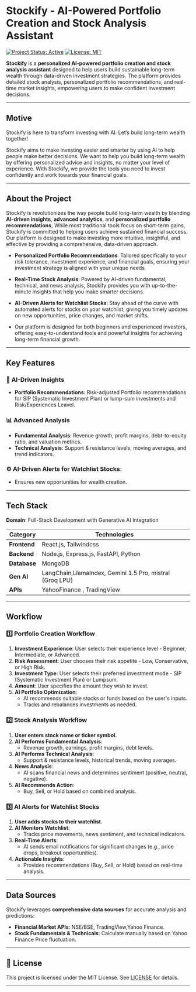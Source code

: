 # Stockify - AI-Powered Portfolio Creation and Stock Analysis Assistant

[![Project Status: Active](https://img.shields.io/badge/status-active-success.svg)]()
[![License: MIT](https://img.shields.io/badge/license-MIT-blue.svg)](https://opensource.org/licenses/MIT)

**Stockify** is a **personalized AI-powered portfolio creation and stock analysis assistant** designed to help users build sustainable long-term wealth through data-driven investment strategies. The platform provides detailed stock analysis, personalized portfolio recommendations, and real-time market insights, empowering users to make confident investment decisions.

---

## **Motive**

Stockify is here to transform investing with AI. Let’s build long-term wealth together! 

Stockify aims to make investing easier and smarter by using AI to help people make better decisions. We want to help you build long-term wealth by offering personalized advice and insights, no matter your level of experience. With Stockify, we provide the tools you need to invest confidently and work towards your financial goals.

---

## **About the Project**

Stockify is revolutionizes the way people build long-term wealth by blending **AI-driven insights**, **advanced analytics**, and **personalized portfolio recommendations**, While most traditional tools focus on short-term gains, Stockify is committed to helping users achieve sustained financial success. Our platform is designed to make investing more intuitive, insightful, and effective by providing a comprehensive, data-driven approach.


- **Personalized Portfolio Recommendations**: Tailored specifically to your risk tolerance, investment experience, and financial goals, ensuring your investment strategy is aligned with your unique needs.
- **Real-Time Stock Analysis**: Powered by AI-driven fundamental, technical, and news analysis, Stockify provides you with up-to-the-minute insights that help you make smarter decisions.
- **AI-Driven Alerts for Watchlist Stocks**: Stay ahead of the curve with automated alerts for stocks on your watchlist, giving you timely updates on new opportunities, price changes, and market shifts.

- Our platform is designed for both beginners and experienced investors, offering easy-to-understand tools and powerful insights for achieving long-term financial growth.
---

## **Key Features**

### 🤖 **AI-Driven Insights**
- **Portfolio Recommendations**: Risk-adjusted Portfolio recommendations for SIP (Systematic Investment Plan) or lump-sum investments and Risk/Experiences Leavel.


### 📊 **Advanced Analysis**
- **Fundamental Analysis**: Revenue growth, profit margins, debt-to-equity ratio, and valuation metrics.
- **Technical Analysis**: Support & resistance levels, moving averages, and trend indicators.


### ⚙️ **AI-Driven Alerts for Watchlist Stocks**:
- Ensures new opportunities for wealth creation.

---

## **Tech Stack**

**Domain**: Full-Stack Development with Generative AI Integration

| Category          | Technologies                                                                 |
|-------------------|------------------------------------------------------------------------------|
| **Frontend**      | React.js, Tailwindcss                                          |
| **Backend**       | Node.js, Express.js, FastAPI, Python                                         |
| **Database**      | MongoDB                                                                      |
| **Gen AI**         | LangChain,LlamaIndex, Gemini 1.5 Pro, mistral  (Groq LPU)|
| **APIs**          | YahooFinance  , TradingView |                                                                                                

---

## **Workflow**

### 1️⃣ **Portfolio Creation Workflow**
1. **Investment Experience**: User selects their experience level - Beginner, Intermediate, or Advanced.
2. **Risk Assessment**: User chooses their risk appetite - Low, Conservative, or High Risk.
3. **Investment Type**: User selects their preferred investment mode - SIP (Systematic Investment Plan) or Lumpsum.
4. **Amount**: User specifies the amount they wish to invest.
5. **AI Portfolio Optimization**:
   - AI recommends suitable stocks or funds based on the user's inputs.
   - Tracks and rebalances investments as needed.

### 2️⃣ **Stock Analysis Workflow**
1. **User enters stock name or ticker symbol.**
2. **AI Performs Fundamental Analysis**:
   - Revenue growth, earnings, profit margins, debt levels.
3. **AI Performs Technical Analysis**:
   - Support & resistance levels, historical trends, moving averages.
4. **News Analysis**:
   - AI scans financial news and determines sentiment (positive, neutral, negative).
5. **AI Recommends Action**:
   - Buy, Sell, or Hold based on combined analysis.

### 3️⃣ **AI Alerts for Watchlist Stocks**
1. **User adds stocks to their watchlist.**
2. **AI Monitors Watchlist**:
   - Tracks price movements, news sentiment, and technical indicators.
3. **Real-Time Alerts**:
   - AI sends email notifications for significant changes (e.g., price drops, breakout opportunities).
4. **Actionable Insights**:
   - Provides recommendations (Buy, Sell, or Hold) based on real-time analysis.

---

## **Data Sources**

Stockify leverages **comprehensive data sources** for accurate analysis and predictions:

- **Financial Market APIs**: NSE/BSE, TradingView,Yahoo Finance.
- **Stock Fundamentals & Technicals**: Calculate manually based on Yahoo Finance Price fluctuation.

---

## 📄 **License**

This project is licensed under the MIT License. See [LICENSE](/LICENSE) for details.

---
